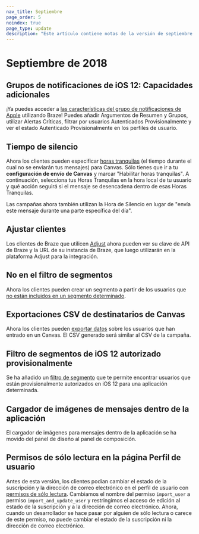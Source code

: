 ```yaml
---
nav_title: Septiembre
page_order: 5
noindex: true
page_type: update
description: "Este artículo contiene notas de la versión de septiembre de 2018."
---
```

# Septiembre de 2018

## Grupos de notificaciones de iOS 12: Capacidades adicionales

¡Ya puedes acceder a [las características del grupo de notificaciones de Apple]({{site.baseurl}}/user_guide/message_building_by_channel/push/creating_a_push_message/#notification-groups) utilizando Braze! Puedes añadir Argumentos de Resumen y Grupos, utilizar Alertas Críticas, filtrar por usuarios Autenticados Provisionalmente y ver el estado Autenticado Provisionalmente en los perfiles de usuario.

## Tiempo de silencio

Ahora los clientes pueden especificar [horas tranquilas]({{site.baseurl}}/user_guide/engagement_tools/canvas/create_a_canvas/create_a_canvas/#step-5-select-your-send-settings) (el tiempo durante el cual no se enviarán tus mensajes) para Canvas. Sólo tienes que ir a tu **configuración de envío de Canvas** y marcar "Habilitar horas tranquilas". A continuación, selecciona tus Horas Tranquilas en la hora local de tu usuario y qué acción seguirá si el mensaje se desencadena dentro de esas Horas Tranquilas.

Las campañas ahora también utilizan la Hora de Silencio en lugar de "envía este mensaje durante una parte específica del día".

## Ajustar clientes

Los clientes de Braze que utilicen [Adjust]({{site.baseurl}}/partners/message_orchestration/attribution/adjust/) ahora pueden ver su clave de API de Braze y la URL de su instancia de Braze, que luego utilizarán en la plataforma Adjust para la integración.

## No en el filtro de segmentos

Ahora los clientes pueden crear un segmento a partir de los usuarios que [no están incluidos en un segmento determinado]({{site.baseurl}}/user_guide/engagement_tools/segments/segmentation_filters/#retargeting).

## Exportaciones CSV de destinatarios de Canvas

Ahora los clientes pueden [exportar datos]({{site.baseurl}}/user_guide/data/export_braze_data/export_canvas_data/) sobre los usuarios que han entrado en un Canvas. El CSV generado será similar al CSV de la campaña.

## Filtro de segmentos de iOS 12 autorizado provisionalmente

Se ha añadido un [filtro de segmento]({{site.baseurl}}/user_guide/engagement_tools/segments/segmentation_filters/#other) que te permite encontrar usuarios que están provisionalmente autorizados en iOS 12 para una aplicación determinada.

## Cargador de imágenes de mensajes dentro de la aplicación

El cargador de imágenes para mensajes dentro de la aplicación se ha movido del panel de diseño al panel de composición.

## Permisos de sólo lectura en la página Perfil de usuario

Antes de esta versión, los clientes podían cambiar el estado de la suscripción y la dirección de correo electrónico en el perfil de usuario con [permisos de sólo lectura]({{site.baseurl}}/user_guide/administrative/manage_your_braze_users/user_permissions/#available-limited-and-team-role-permissions). Cambiamos el nombre del permiso `import_user` a permiso `import_and_update_user` y restringimos el acceso de edición al estado de la suscripción y a la dirección de correo electrónico. Ahora, cuando un desarrollador se hace pasar por alguien de sólo lectura o carece de este permiso, no puede cambiar el estado de la suscripción ni la dirección de correo electrónico.
